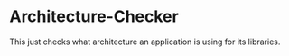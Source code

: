 # Architecture-Checker
 This just checks what architecture an application is using for its libraries.
